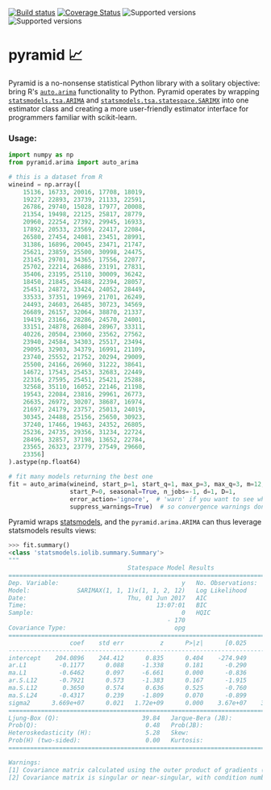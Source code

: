 [![Build status](https://travis-ci.org/tgsmith61591/pyramid.svg?branch=master)](https://travis-ci.org/tgsmith61591/pyramid)
[![Coverage Status](https://coveralls.io/repos/github/tgsmith61591/pyramid/badge.svg?branch=master)](https://coveralls.io/github/tgsmith61591/pyramid?branch=master)
![Supported versions](https://img.shields.io/badge/python-2.7-blue.svg)
![Supported versions](https://img.shields.io/badge/python-3.5-blue.svg)

# pyramid :chart_with_upwards_trend:
Pyramid is a no-nonsense statistical Python library with a solitary objective: bring R's
[`auto.arima`](https://www.rdocumentation.org/packages/forecast/versions/7.3/topics/auto.arima)
functionality to Python. Pyramid operates by wrapping
[`statsmodels.tsa.ARIMA`](https://github.com/statsmodels/statsmodels) and
[`statsmodels.tsa.statespace.SARIMX`](https://github.com/statsmodels/statsmodels/blob/master/statsmodels/tsa/statespace/sarimax.py)
into one estimator class and creating a more user-friendly estimator interface for programmers familiar with scikit-learn.

### Usage:

```python
import numpy as np
from pyramid.arima import auto_arima

# this is a dataset from R
wineind = np.array([
    15136, 16733, 20016, 17708, 18019,
    19227, 22893, 23739, 21133, 22591,
    26786, 29740, 15028, 17977, 20008,
    21354, 19498, 22125, 25817, 28779,
    20960, 22254, 27392, 29945, 16933,
    17892, 20533, 23569, 22417, 22084,
    26580, 27454, 24081, 23451, 28991,
    31386, 16896, 20045, 23471, 21747,
    25621, 23859, 25500, 30998, 24475,
    23145, 29701, 34365, 17556, 22077,
    25702, 22214, 26886, 23191, 27831,
    35406, 23195, 25110, 30009, 36242,
    18450, 21845, 26488, 22394, 28057,
    25451, 24872, 33424, 24052, 28449,
    33533, 37351, 19969, 21701, 26249,
    24493, 24603, 26485, 30723, 34569,
    26689, 26157, 32064, 38870, 21337,
    19419, 23166, 28286, 24570, 24001,
    33151, 24878, 26804, 28967, 33311,
    40226, 20504, 23060, 23562, 27562,
    23940, 24584, 34303, 25517, 23494,
    29095, 32903, 34379, 16991, 21109,
    23740, 25552, 21752, 20294, 29009,
    25500, 24166, 26960, 31222, 38641,
    14672, 17543, 25453, 32683, 22449,
    22316, 27595, 25451, 25421, 25288,
    32568, 35110, 16052, 22146, 21198,
    19543, 22084, 23816, 29961, 26773,
    26635, 26972, 30207, 38687, 16974,
    21697, 24179, 23757, 25013, 24019,
    30345, 24488, 25156, 25650, 30923,
    37240, 17466, 19463, 24352, 26805,
    25236, 24735, 29356, 31234, 22724,
    28496, 32857, 37198, 13652, 22784,
    23565, 26323, 23779, 27549, 29660,
    23356]
).astype(np.float64)

# fit many models returning the best one
fit = auto_arima(wineind, start_p=1, start_q=1, max_p=3, max_q=3, m=12,
                 start_P=0, seasonal=True, n_jobs=-1, d=1, D=1,
                 error_action='ignore',  # 'warn' if you want to see when a model cannot be fit
                 suppress_warnings=True)  # so convergence warnings don't fill your screen up
```


Pyramid wraps [statsmodels](http://www.statsmodels.org/stable/index.html), and the `pyramid.arima.ARIMA` can thus
leverage statsmodels results views:


```python
>>> fit.summary()
<class 'statsmodels.iolib.summary.Summary'>
"""
                                 Statespace Model Results
==========================================================================================
Dep. Variable:                                  y   No. Observations:                  170
Model:             SARIMAX(1, 1, 1)x(1, 1, 2, 12)   Log Likelihood               -1576.165
Date:                            Thu, 01 Jun 2017   AIC                           3166.330
Time:                                    13:07:01   BIC                           3188.280
Sample:                                         0   HQIC                          3175.237
                                            - 170
Covariance Type:                              opg
==============================================================================
                 coef    std err          z      P>|z|      [0.025      0.975]
------------------------------------------------------------------------------
intercept    204.0896    244.412      0.835      0.404    -274.949     683.128
ar.L1         -0.1177      0.088     -1.338      0.181      -0.290       0.055
ma.L1         -0.6462      0.097     -6.661      0.000      -0.836      -0.456
ar.S.L12      -0.7921      0.573     -1.383      0.167      -1.915       0.331
ma.S.L12       0.3650      0.574      0.636      0.525      -0.760       1.489
ma.S.L24      -0.4317      0.239     -1.809      0.070      -0.899       0.036
sigma2      3.669e+07      0.021   1.72e+09      0.000    3.67e+07    3.67e+07
===================================================================================
Ljung-Box (Q):                       39.84   Jarque-Bera (JB):               982.04
Prob(Q):                              0.48   Prob(JB):                         0.00
Heteroskedasticity (H):               5.28   Skew:                            -1.72
Prob(H) (two-sided):                  0.00   Kurtosis:                        14.76
===================================================================================

Warnings:
[1] Covariance matrix calculated using the outer product of gradients (complex-step).
[2] Covariance matrix is singular or near-singular, with condition number 2.84e+24. Standard errors may be unstable.
```


